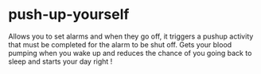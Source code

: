 # push-up-yourself

Allows you to set alarms and when they go off, it triggers a pushup activity that must be completed for the alarm to be shut off.
Gets your blood pumping when you wake up and reduces the chance of you going back to sleep and starts your day right !

